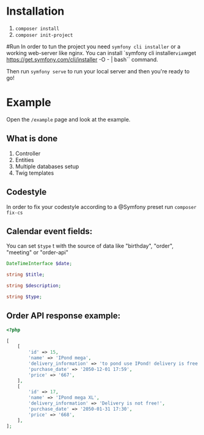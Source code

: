 # Installation

1. ``composer install``
2. ``composer init-project``

#Run
In order to tun the project you need ``symfony cli installer`` or a working web-server like nginx. 
You can install `symfony cli installer`` via ``wget https://get.symfony.com/cli/installer -O - | bash`` command.

Then run ``symfony serve`` to run your local server and then you're ready to go!

# Example
Open the ``/example`` page and look at the example.

## What is done
1. Controller
2. Entities
3. Multiple databases setup 
4. Twig templates

## Codestyle
In order to fix your codestyle according to a @Symfony preset run ``composer fix-cs``

## Calendar event fields:
You can set ``$type`` t with the source of data like "birthday", "order", "meeting" or "order-api"

```php
DateTimeInterface $date;

string $title;

string $description;

string $type;
```

## Order API response example:    
```php
<?php

[
    [
        'id' => 15,
        'name' => 'IPond mega',
        'delivery_information' => 'to pond use IPond! delivery is free!',
        'purchase_date' => '2050-12-01 17:59',
        'price' => '667',
    ],
    [
        'id' => 17,
        'name' => 'IPond mega XL',
        'delivery_information' => 'Delivery is not free!',
        'purchase_date' => '2050-01-31 17:30',
        'price' => '668',
    ],
];
```
